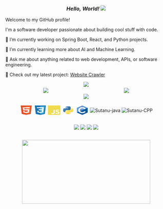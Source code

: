 ### <p align="center"><i>Hello, World! <img src="https://raw.githubusercontent.com/MartinHeinz/MartinHeinz/master/wave.gif" width="30px"></i></p>

Welcome to my GitHub profile! 

I'm a software developer passionate about building cool stuff with code. 

🔭 I’m currently working on Spring Boot, React, and Python projects.

🌱 I’m currently learning more about AI and Machine Learning.

💬 Ask me about anything related to web development, APIs, or software engineering.

📝 Check out my latest project: [Website Crawler](https://github.com/Sutanu-IT/Website_Crawler)

<div align="center">
  <div style="display: flex;">
    <a href="https://github.com/Sutanu-IT" style="flex: 50%;">
      <img height="180em" src="https://github-readme-stats.vercel.app/api/top-langs/?username=Sutanu-IT&layout=compact&langs_count=7&theme=dracula"/>
    </a>
  </div>
  
  <div style="display: flex;">
<!--     <a href="https://github.com/Sutanu-IT" style="flex: 50%;">
      <img height="180em" src="https://github-readme-streak-stats.herokuapp.com/?user=Sutanu-IT&theme=dracula"/>
    </a> -->
     <a href="https://github.com/Sutanu-IT" style="flex: 50%;">
      <img height="180em" src="https://github-readme-stats.vercel.app/api?username=Sutanu-IT&show_icons=true&theme=dracula&include_all_commits=true&count_private=true"/>
    </a>
    <a href="https://leetcode.com/sutanuchandra" style="flex: 50%;">
      <img height="180em" src="https://leetcode-stats-six.vercel.app/api?username=sutanuchandra&theme=dark"/>
    </a>
  </div>
</div>

<div align="center">
  <a href="https://github.com/Sutanu-IT">
    <img height="180em"  src="https://github-profile-trophy.vercel.app/?username=Sutanu-IT&theme=dracula"/>
  </a>
</div>

<div align="center"><br>
  <img align="center" alt="Sutanu-HTML" height="30" width="40" src="https://raw.githubusercontent.com/devicons/devicon/master/icons/html5/html5-original.svg">
  <img align="center" alt="Sutanu-CSS" height="30" width="40" src="https://raw.githubusercontent.com/devicons/devicon/master/icons/css3/css3-original.svg">
  <img align="center" alt="Sutanu-Js" height="30" width="40" src="https://raw.githubusercontent.com/devicons/devicon/master/icons/javascript/javascript-plain.svg">
  <img align="center" alt="Sutanu-Python" height="30" width="40" src="https://raw.githubusercontent.com/devicons/devicon/master/icons/python/python-original.svg">
  <img align="center" alt="Sutanu-C" height="30" width="40" src="https://raw.githubusercontent.com/devicons/devicon/master/icons/c/c-original.svg">
  <img align="center" alt="Sutanu-java" height="40" width="50" src="https://cdn.jsdelivr.net/gh/devicons/devicon/icons/java/java-original.svg">
  <img align="center" alt="Sutanu-CPP" height="30" width="40" src="https://cdn.jsdelivr.net/gh/devicons/devicon/icons/cplusplus/cplusplus-original.svg">
</div>
  
  ##

<div align="center"> 
  <a href="https://www.linkedin.com/in/sutanu-chandra-404-not-found/" target="_blank"><img src="https://img.shields.io/badge/-LinkedIn-%230077B5?style=for-the-badge&logo=linkedin&logoColor=white" target="_blank"></a> 
  <a href="https://www.instagram.com/_s_u_t_a_n_u_/" target="_blank"><img src="https://img.shields.io/badge/-Instagram-%23E4405F?style=for-the-badge&logo=instagram&logoColor=white" target="_blank"></a>
   <a href="https://www.facebook.com/sutanu.chandra.5" target="_blank"><img src="https://img.shields.io/badge/-Facebook-%230077B5?style=for-the-badge&logo=facebook&logoColor=white" target="_blank"></a>
  <a href = "mailto:sutanuchandra2002@gmail.com"><img src="https://img.shields.io/badge/-Gmail-%23333?style=for-the-badge&logo=gmail&logoColor=white" target="_blank"></a>
</div>

##

<div align="center">
  <img width="400" height="200" src="https://media.giphy.com/media/i4MAH84pqe2m2aVojc/giphy.gif"></img>
</div>
